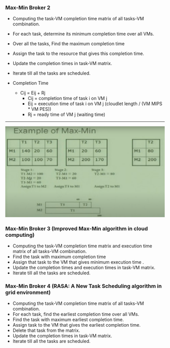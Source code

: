 
### Max-Min Broker 2

* Computing the task-VM completion time matrix of all tasks-VM combination.
* For each task, determine its minimum completion time over all VMs.
* Over all the tasks, Find the maximum completion time
* Assign the task to the resource that gives this completion time.
* Update the completion times in task-VM matrix.
* Iterate till all the tasks are scheduled.

* Completion Time
  * Cij = Eij + Rj
    * Cij = completion time of task i on VM j 
    * Eij = execution time of task i on VM j (cloudlet length / (VM MIPS * VM PES))
    * Rj = ready time of VM j (waiting time)

-------------------------------------------------------------------------------------------

![alt text](https://github.com/abhijithremesh/SchedulingHeuristics/blob/main/images/MAX-MIN%20example.PNG)


### Max-Min Broker 3 (Improved Max-Min algorithm in cloud computing)

* Computing the task-VM completion time matrix and execution time matrix of all tasks-VM combination.
* Find the task with maximum completion time
* Assign that task to the VM that gives minimum execution time .
* Update the completion times  and execution times in task-VM matrix.
* Iterate till all the tasks are scheduled.

### Max-Min Broker 4 (RASA: A New Task Scheduling algorithm in grid environment)

* Computing the task-VM completion time matrix of all tasks-VM combination.
* For each task, find the earliest completion time over all VMs.
* Find the task with maximum earliest completion time.
* Assign task to the VM that gives the earliest completion time.
* Delete that task from the matrix.
* Update the completion times in task-VM matrix.
* Iterate till all the tasks are scheduled.
